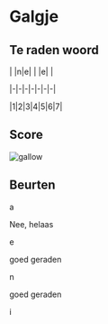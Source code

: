 # Galgje

## Te raden woord

| |n|e| | |e| |

|-|-|-|-|-|-|-|

|1|2|3|4|5|6|7|

## Score
![gallow](./images/2.png)

## Beurten

a

Nee, helaas

e

goed geraden

n

goed geraden

i
